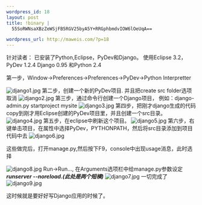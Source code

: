 ```yaml
--- 
wordpress_id: 18
layout: post
title: !binary |
  55SoRWNsaXBzZeWSjFB5RGV25byA5Y+RRGphbmdvIOW6lOeUqA==

wordpress_url: http://maweis.com/?p=18
---
```

针对读者：
已安装了Python,Eclipse，PyDev和Django。
使用Eclipse 3.2，PyDev 1.2.4 Django 0.95 和Python 2.4

第一步，Window-&gt;Preferences-&gt;Preferences-&gt;PyDev-&gt;Python Interpretter

<img src="http://maweis.com/wp-content/uploads/2007/02/django1.jpg" id="image8" alt="django1.jpg" />
第二步，创建一个新的PyDev项目. 并且把create src folder选项取消

<img src="http://maweis.com/wp-content/uploads/2007/02/django2.jpg" id="image15" alt="django2.jpg" />
第三步，通过命令行创建一个Django项目， 例如：django-admin.py startproject mysite

<img src="http://maweis.com/wp-content/uploads/2007/02/django3.jpg" id="image14" alt="django3.jpg" />
第四步，把刚才django生成的代码copy到刚才用Eclipse创建的PyDev项目里，并且创建一个src目录。

<img src="http://maweis.com/wp-content/uploads/2007/02/django4.jpg" id="image13" alt="django4.jpg" />
第五步，在eclipse中刷新这个项目。

<img src="http://maweis.com/wp-content/uploads/2007/02/django5.jpg" id="image12" alt="django5.jpg" />
第六步，右键单击项目，在属性中选择PyDev，PYTHONPATH，然后将src目录添加到项目代码中去

<img src="http://maweis.com/wp-content/uploads/2007/02/django6.jpg" id="image11" alt="django6.jpg" />

这些做完后，打开manage.py,然后按下F9，console中出现usage消息，此时选择

<img src="http://maweis.com/wp-content/uploads/2007/02/django8.jpg" id="image10" alt="django8.jpg" />
Run-&gt;Run..., 在Arguments选项栏中给manage.py参数设定<em><strong>runserver --noreload.(此处是两个短横)</strong></em>

<img src="http://maweis.com/wp-content/uploads/2007/02/django7.jpg" id="image17" alt="django7.jpg" />
一切完成了

<img src="http://maweis.com/wp-content/uploads/2007/02/django9.jpg" id="image9" alt="django9.jpg" />

这时候就是要好好写Django应用的时候了。
